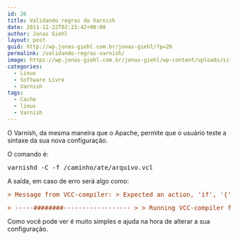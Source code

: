 ```yaml
---
id: 26
title: Validando regras do Varnish
date: 2011-12-22T02:23:42+00:00
author: Jonas Giehl
layout: post
guid: http://wp.jonas-giehl.com.br/jonas-giehl/?p=26
permalink: /validando-regras-varnish/
image: https://wp.jonas-giehl.com.br/jonas-giehl/wp-content/uploads/sites/3/2011/12/varnish.png
categories:
  - Linux
  - Software Livre
  - Varnish
tags:
  - Cache
  - linux
  - Varnish
---
```

O Varnish, da mesma maneira que o Apache, permite que o usuário teste a sintaxe da sua nova configuração.

O comando é:

<pre>varnishd -C -f /caminho/ate/arquivo.vcl</pre>

A saída, em caso de erro será algo como:

<pre><span style="color: #993300;">&gt; Message from VCC-compiler: &gt; Expected an action, 'if', '{' or '}' &gt; ('input' Line 82 Pos 6) &gt; vcl_hash(req.http.Cookie);</span></pre>

<pre><span style="color: #993300;">&gt; -----########------------------ &gt; &gt; Running VCC-compiler failed, exit 1</span></pre>

Como você pode ver é muito simples e ajuda na hora de alterar a sua configuração.